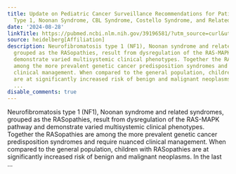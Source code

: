 ```yaml
---
title: Update on Pediatric Cancer Surveillance Recommendations for Patients with Neurofibromatosis
  Type 1, Noonan Syndrome, CBL Syndrome, Costello Syndrome, and Related RASopathies
date: '2024-08-28'
linkTitle: https://pubmed.ncbi.nlm.nih.gov/39196581/?utm_source=curl&utm_medium=rss&utm_campaign=pubmed-2&utm_content=1FakS-2QOkCT8HsMOQP1bCRQ4YzyumYOmxmF0moLsQ3dFB1E9V&fc=20220326224207&ff=20240829182955&v=2.18.0.post9+e462414
source: heidelberg[Affiliation]
description: Neurofibromatosis type 1 (NF1), Noonan syndrome and related syndromes,
  grouped as the RASopathies, result from dysregulation of the RAS-MAPK pathway and
  demonstrate varied multisystemic clinical phenotypes. Together the RASopathies are
  among the more prevalent genetic cancer predisposition syndromes and require nuanced
  clinical management. When compared to the general population, children with RASopathies
  are at significantly increased risk of benign and malignant neoplasms. In the last
  ...
disable_comments: true
---
```

Neurofibromatosis type 1 (NF1), Noonan syndrome and related syndromes, grouped as the RASopathies, result from dysregulation of the RAS-MAPK pathway and demonstrate varied multisystemic clinical phenotypes. Together the RASopathies are among the more prevalent genetic cancer predisposition syndromes and require nuanced clinical management. When compared to the general population, children with RASopathies are at significantly increased risk of benign and malignant neoplasms. In the last ...